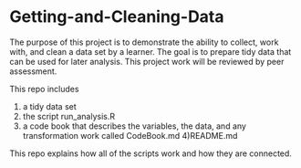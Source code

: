 # Getting-and-Cleaning-Data
The purpose of this project is to demonstrate the ability to collect, work with, and clean a data set by a learner.
The goal is to prepare tidy data that can be used for later analysis.
This project work will be reviewed by peer assessment.

This repo includes

1) a tidy data set
2) the script run_analysis.R
3) a code book that describes the variables, the data, and any transformation work called CodeBook.md
4)README.md

This repo explains how all of the scripts work and how they are connected.  
